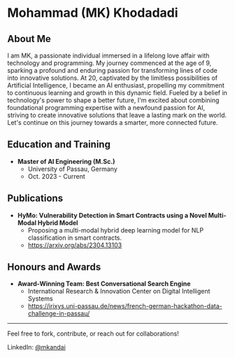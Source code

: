 # Mohammad (MK) Khodadadi


## About Me

I am MK, a passionate individual immersed in a lifelong love affair with technology and programming. My journey commenced at the age of 9, sparking a profound and enduring passion for transforming lines of code into innovative solutions. At 20, captivated by the limitless possibilities of Artificial Intelligence, I became an AI enthusiast, propelling my commitment to continuous learning and growth in this dynamic field. Fueled by a belief in technology's power to shape a better future, I'm excited about combining foundational programming expertise with a newfound passion for AI, striving to create innovative solutions that leave a lasting mark on the world. Let's continue on this journey towards a smarter, more connected future.

## Education and Training

- **Master of AI Engineering (M.Sc.)**
  - University of Passau, Germany
  - Oct. 2023 - Current

## Publications

- **HyMo: Vulnerability Detection in Smart Contracts using a Novel Multi-Modal Hybrid Model**
  - Proposing a multi-modal hybrid deep learning model for NLP classification in smart contracts.
  - https://arxiv.org/abs/2304.13103

## Honours and Awards

- **Award-Winning Team: Best Conversational Search Engine**
  - International Research & Innovation Center on Digital Intelligent Systems
  - https://irixys.uni-passau.de/news/french-german-hackathon-data-challenge-in-passau/


---

Feel free to fork, contribute, or reach out for collaborations!

LinkedIn: [@mkandai](https://www.linkedin.com/in/mkandai/)
